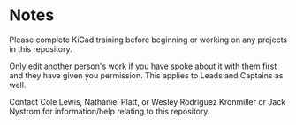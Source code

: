 # Notes

Please complete KiCad training before beginning or working on any projects in this repository.

Only edit another person's work if you have spoke about it with them first and they have given you permission. This applies to Leads and Captains as well.

Contact Cole Lewis, Nathaniel Platt, or Wesley Rodriguez Kronmiller or Jack Nystrom for information/help relating to this repository.
